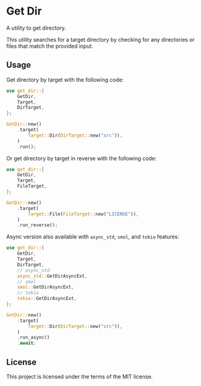 # Get Dir

A utility to get directory.

This utility searches for a target directory by checking for any directories or files that match the provided input.

## Usage

Get directory by target with the following code:

```rust
use get_dir::{
    GetDir,
    Target,
    DirTarget,
};

GetDir::new()
    .target(
        Target::Dir(DirTarget::new("src")),
    )
    .run();
```

Or get directory by target in reverse with the following code:

```rust
use get_dir::{
    GetDir,
    Target,
    FileTarget,
};

GetDir::new()
    .target(
        Target::File(FileTarget::new("LICENSE")),
    )
    .run_reverse();
```

Async version also available with `async_std`, `smol`, and `tokio` features:

```rust
use get_dir::{
    GetDir,
    Target,
    DirTarget,
    // async_std
    async_std::GetDirAsyncExt,
    // smol
    smol::GetDirAsyncExt,
    // tokio
    tokio::GetDirAsyncExt,
};

GetDir::new()
    .target(
        Target::Dir(DirTarget::new("src")),
    )
    .run_async()
    .await;
```

## License

This project is licensed under the terms of the MIT license.

